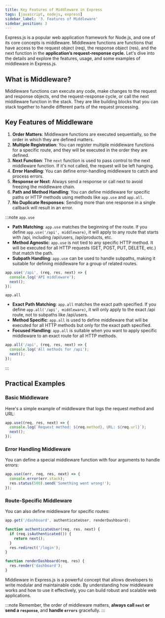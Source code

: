 ```yaml
---
title: Key Features of Middleware in Express
tags: [javascript, nodejs, express]
sidebar_label: '3. Features of Middleware'
sidebar_position: 3
---
```


Express.js is a popular web application framework for Node.js, and one of its core concepts is middleware. Middleware functions are functions that have access to the request object (req), the response object (res), and the next function in the **application’s request-response cycle.** Let's dive into the details and explore the features, usage, and some examples of middleware in Express.js.

## What is Middleware?

Middleware functions can execute any code, make changes to the request and response objects, end the request-response cycle, or call the next middleware function in the stack. They are like building blocks that you can stack together to handle different parts of the request processing.

## Key Features of Middleware

1. **Order Matters**: Middleware functions are executed sequentially, so the order in which they are defined matters.
2. **Multiple Registration**: You can register multiple middleware functions for a specific route, and they will be executed in the order they are defined.
3. **Next Function**: The `next` function is used to pass control to the next middleware function. If it's not called, the request will be left hanging.
4. **Error Handling**: You can define error-handling middleware to catch and process errors.
5. **Response or Next**: Always send a response or call next to avoid freezing the middleware chain.
6. **Path and Method Handling**: You can define middleware for specific paths or HTTP methods using methods like `app.use` and `app.all`.
7. **No Duplicate Responses**: Sending more than one response in a single callback will result in an error.

:::note
`app.use`

- **Path Matching**: `app.use` matches the beginning of the route. If you define `app.use('/api', middleware)`, it will apply to any route that starts with /api, including /api/users, /api/products, etc.
- **Method Agnostic**: `app.use` is not tied to any specific HTTP method. It will be executed for all HTTP requests (GET, POST, PUT, DELETE, etc.) that match the path.
- **Subpath Handling**: `app.use` can be used to handle subpaths, making it suitable for defining middleware for a group of related routes.

```js title="Example of app.use"
app.use('/api', (req, res, next) => {
  console.log('API middleware');
  next();
});
```

`app.all`

- **Exact Path Matching**: `app.all` matches the exact path specified. If you define `app.all('/api', middleware)`, it will only apply to the exact /api route, not to subpaths like /api/users.
- **Method Specific**: `app.all` is used to define middleware that will be executed for all HTTP methods but only for the exact path specified.
- **Focused Handling**: `app.all` is suitable when you want to apply specific middleware to an exact route for all HTTP methods.

```js title="Example of app.all"
app.all('/api', (req, res, next) => {
  console.log('All methods for /api');
  next();
});
```

:::

## Practical Examples

### Basic Middleware

Here's a simple example of middleware that logs the request method and URL:

```js
app.use((req, res, next) => {
  console.log(`Request method: ${req.method}, URL: ${req.url}`);
  next();
});
```

### Error Handling Middleware

You can define a special middleware function with four arguments to handle errors:

```js
app.use((err, req, res, next) => {
  console.error(err.stack);
  res.status(500).send('Something went wrong!');
});
```

### Route-Specific Middleware

You can also define middleware for specific routes:

```js
app.get('/dashboard', authenticateUser, renderDashboard);

function authenticateUser(req, res, next) {
  if (req.isAuthenticated()) {
    return next();
  }
  res.redirect('/login');
}

function renderDashboard(req, res) {
  res.render('dashboard');
}
```

Middleware in Express.js is a powerful concept that allows developers to write modular and maintainable code. By understanding how middleware works and how to use it effectively, you can build robust and scalable web applications.

:::note
Remember, the order of middleware matters, **always call `next` or send a `response`**, and **handle `errors`** gracefully.
:::
